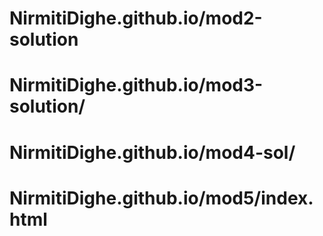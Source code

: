 # NirmitiDighe.github.io/mod2-solution
# NirmitiDighe.github.io/mod3-solution/
# NirmitiDighe.github.io/mod4-sol/
# NirmitiDighe.github.io/mod5/index.html

